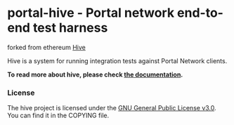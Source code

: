 # portal-hive - Portal network end-to-end test harness
forked from ethereum [Hive](https://github.com/ethereum/hive)

Hive is a system for running integration tests against Portal Network clients.

**To read more about hive, please check [the documentation][doc].**

### License

The hive project is licensed under the [GNU General Public License v3.0][gpl]. You can
find it in the COPYING file.

[doc]: ./docs/overview.md
[gpl]: http://www.gnu.org/licenses/gpl-3.0.en.html
